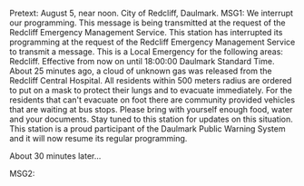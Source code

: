 

Pretext: August 5, near noon. City of Redcliff, Daulmark.
MSG1: We interrupt our programming. This message is being transmitted at the request of the Redcliff Emergency Management Service. 
This station has interrupted its programming at the request of the Redcliff Emergency Management Service to transmit a message. 
This is a Local Emergency for the following areas: Redcliff. Effective from now on until 18:00:00 Daulmark Standard Time.
About 25 minutes ago, a cloud of unknown gas was released from the Redcliff Central Hospital. All residents within 500 meters radius are ordered to put on a mask to protect their lungs and to evacuate immediately. 
For the residents that can't evacuate on foot there are community provided vehicles that are waiting at bus stops. Please bring with yourself enough food, water and your documents. Stay tuned to this station for updates on this situation.
This station is a proud participant of the Daulmark Public Warning System and it will now resume its regular programming.

About 30 minutes later...

MSG2:
